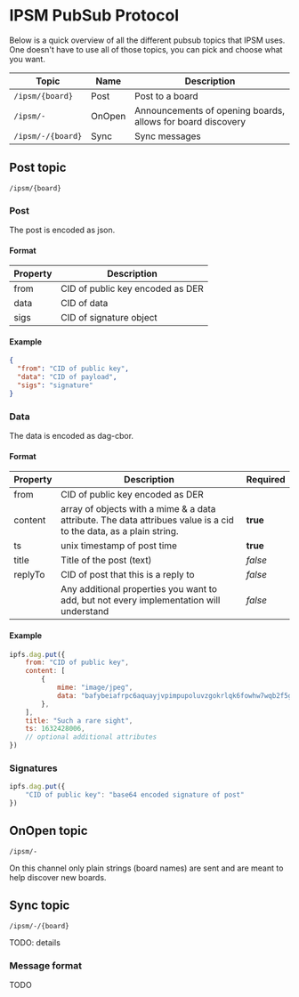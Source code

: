 # IPSM PubSub Protocol

Below is a quick overview of all the different pubsub topics that IPSM uses. One doesn't have to use all of those
topics, you can pick and choose what you want.

|Topic|Name|Description
|---|---|---
|`/ipsm/{board}`|Post|Post to a board
|`/ipsm/-`|OnOpen|Announcements of opening boards, allows for board discovery
|`/ipsm/-/{board}`|Sync|Sync messages

## Post topic

`/ipsm/{board}`

### Post

The post is encoded as json.

#### Format

|Property|Description
|---|---
|from|CID of public key encoded as DER
|data|CID of data
|sigs|CID of signature object

#### Example

```json
{
  "from": "CID of public key",
  "data": "CID of payload",
  "sigs": "signature"
}
```

### Data

The data is encoded as dag-cbor.

#### Format

|Property|Description|Required
|---|---|---
|from|CID of public key encoded as DER
|content|array of objects with a mime & a data attribute. The data attribues value is a cid to the data, as a plain string.|**true**
|ts|unix timestamp of post time|**true**
|title|Title of the post (text)|*false*
|replyTo|CID of post that this is a reply to|*false*
| |Any additional properties you want to add, but not every implementation will understand|*false*


#### Example

```js
ipfs.dag.put({
    from: "CID of public key",
    content: [
        {
            mime: "image/jpeg",
            data: "bafybeiafrpc6aquayjvpimpupoluvzgokrlqk6fowhw7wqb2f5gwj2tadi",
        },
    ],
    title: "Such a rare sight",
    ts: 1632428006,
    // optional additional attributes
})
```

### Signatures

```js
ipfs.dag.put({
    "CID of public key": "base64 encoded signature of post"
})
```

## OnOpen topic

`/ipsm/-`

On this channel only plain strings (board names) are sent and are meant to help discover new boards.

## Sync topic

`/ipsm/-/{board}`

TODO: details

### Message format

TODO

